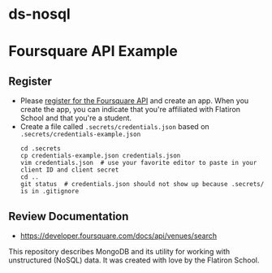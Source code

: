 # ds-nosql

# Foursquare API Example

## Register

* Please [register for the Foursquare API](https://foursquare.com/developers/apps) and create an app. When you create the app, you can indicate that you're affiliated with Flatiron School and that you're a student.
* Create a file called `.secrets/credentials.json` based on `.secrets/credentials-example.json`
  ```
  cd .secrets
  cp credentials-example.json credentials.json
  vim credentials.json  # use your favorite editor to paste in your client ID and client secret
  cd ..
  git status  # credentials.json should not show up because .secrets/ is in .gitignore
  ```

## Review Documentation

* https://developer.foursquare.com/docs/api/venues/search

This repository describes MongoDB and its utility for working with unstructured (NoSQL) data. It was created with love by the Flatiron School.
